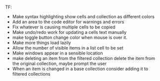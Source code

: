 ﻿TF:

- Make syntax highlighting show cells and collection as different colors
- Add an area to the code editor for warnings and errors
- Fix whatever is causing multiple cells to be copied
- Make undo/redo work for updating a cells text manually
- make toggle button change color when mouse is over it.
- Make more things load lazily
- Allow the number of visible items in a list cell to be set
- Make windows appear in a sensible location
- make deleting an item from the filtered collection delete the item from the original collection, maybe prompt the user
- When an item is changed in a base collection consider adding it to filtered collections